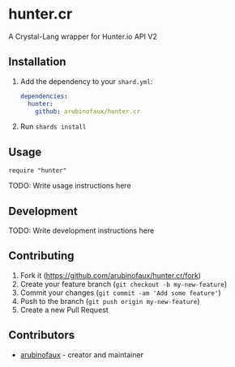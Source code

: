 # hunter.cr

A Crystal-Lang wrapper for Hunter.io API V2

## Installation

1. Add the dependency to your `shard.yml`:

   ```yaml
   dependencies:
     hunter:
       github: arubinofaux/hunter.cr
   ```

2. Run `shards install`

## Usage

```crystal
require "hunter"
```

TODO: Write usage instructions here

## Development

TODO: Write development instructions here

## Contributing

1. Fork it (<https://github.com/arubinofaux/hunter.cr/fork>)
2. Create your feature branch (`git checkout -b my-new-feature`)
3. Commit your changes (`git commit -am 'Add some feature'`)
4. Push to the branch (`git push origin my-new-feature`)
5. Create a new Pull Request

## Contributors

- [arubinofaux](https://github.com/arubinofaux) - creator and maintainer
